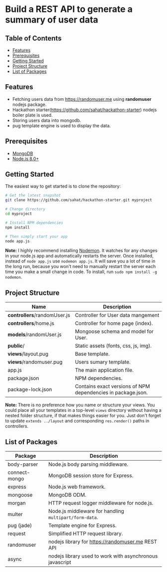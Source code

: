Build a REST API to generate a summary of user data
=======================


Table of Contents
-----------------

- [Features](#features)
- [Prerequisites](#prerequisites)
- [Getting Started](#getting-started)
- [Project Structure](#project-structure)
- [List of Packages](#list-of-packages)


Features
--------

- Fetching users data from https://randomuser.me using **randomuser** nodejs package.
- Hackathon starter(https://github.com/sahat/hackathon-starter) nodejs boiler plate is used.
- Storing users data into mongodb.
- pug template engine is used to display the data.


Prerequisites
-------------

- [MongoDB](https://www.mongodb.org/downloads)
- [Node.js 8.0+](http://nodejs.org)

Getting Started
---------------

The easiest way to get started is to clone the repository:

```bash
# Get the latest snapshot
git clone https://github.com/sahat/hackathon-starter.git myproject

# Change directory
cd myproject

# Install NPM dependencies
npm install

# Then simply start your app
node app.js
```

**Note:** I highly recommend installing [Nodemon](https://github.com/remy/nodemon).
It watches for any changes in your  node.js app and automatically restarts the
server. Once installed, instead of `node app.js` use `nodemon app.js`. It will
save you a lot of time in the long run, because you won't need to manually
restart the server each time you make a small change in code. To install, run
`sudo npm install -g nodemon`.


Project Structure
-----------------

| Name                               | Description                                                  |
| ---------------------------------- | ------------------------------------------------------------ |
| **controllers**/randomUser.js      | Controller for User data mangement                           |
| **controllers**/home.js            | Controller for home page (index).                            |
| **models**/randomUser.js           | Mongoose schema and model for User.                          |
| **public**/                        | Static assets (fonts, css, js, img).                         |
| **views**/layout.pug               | Base template.                                               |
| **views**/randomuser.pug           | Users sumary template.                                       |
| app.js                             | The main application file.                                   |
| package.json                       | NPM dependencies.                                            |
| package-lock.json                  | Contains exact versions of NPM dependencies in package.json. |

**Note:** There is no preference how you name or structure your views.
You could place all your templates in a top-level `views` directory without
having a nested folder structure, if that makes things easier for you.
Just don't forget to update `extends ../layout`  and corresponding
`res.render()` paths in controllers.

List of Packages
----------------

| Package                         | Description                                                             |
| ------------------------------- | ------------------------------------------------------------------------|
| body-parser                     | Node.js body parsing middleware.                                        |
| connect-mongo                   | MongoDB session store for Express.                                      |
| express                         | Node.js web framework.                                                  |
| mongoose                        | MongoDB ODM.                                                            |
| morgan                          | HTTP request logger middleware for node.js.                             |
| multer                          | Node.js middleware for handling `multipart/form-data`.                  |
| pug (jade)                      | Template engine for Express.                                            |
| request                         | Simplified HTTP request library.                                        |
| randomuser                      | nodejs library for https://randomuser.me REST API                       |
| async                           | nodejs library used to work with asynchronous javascript                |

